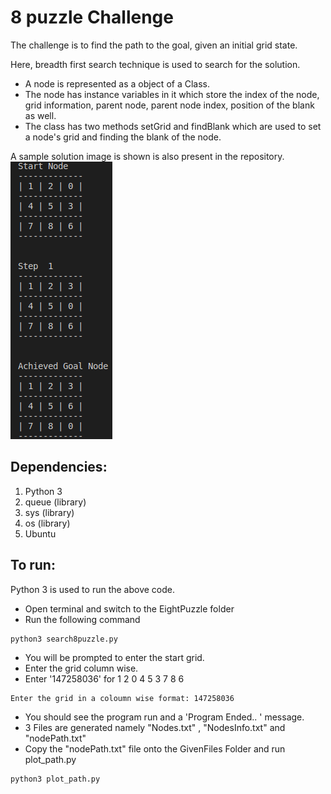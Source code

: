# 8 puzzle Challenge
The challenge is to find the path to the goal, given an initial grid state.

Here, breadth first search technique is used to search for the solution. 

* A node is represented as a object of a Class.
* The node has instance variables in it which store the index of the node, grid information, parent node, parent node index, position of the blank as well. 
* The class has two methods  setGrid and findBlank which are used to set a node's grid and finding the blank of the node. 

A sample solution image is shown is also present in the repository. 
![alt text](https://github.com/vishnuu95/ENPM661/blob/master/EightPuzzle/sample_sol.png)
## Dependencies:
1. Python 3
2. queue (library)
3. sys (library)
4. os (library)
5. Ubuntu

## To run:
Python 3 is used to run the above code. 
* Open terminal and switch to the EightPuzzle folder
* Run the following command
```
python3 search8puzzle.py
```
* You will be prompted to enter the start grid. 
* Enter the grid column wise. 
* Enter '147258036' for 
1 2 0
4 5 3
7 8 6
```
Enter the grid in a coloumn wise format: 147258036
```
* You should see the program run and a 'Program Ended.. ' message. 
* 3 Files are generated namely "Nodes.txt" , "NodesInfo.txt"  and "nodePath.txt"
* Copy the "nodePath.txt" file onto the GivenFiles Folder and run plot_path.py
```
python3 plot_path.py
```
###


